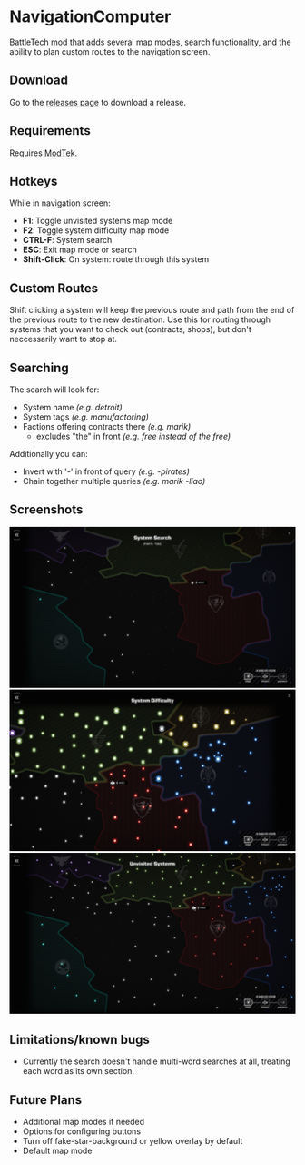 # NavigationComputer
BattleTech mod that adds several map modes, search functionality, and the ability to plan custom routes to the navigation screen.
## Download
Go to the [releases page](https://github.com/BattletechModders/NavigationComputer/releases) to download a release.

## Requirements
Requires [ModTek](https://github.com/BattletechModders/ModTek/releases).

## Hotkeys

While in navigation screen:

* **F1**: Toggle unvisited systems map mode
* **F2**: Toggle system difficulty map mode
* **CTRL-F**: System search
* **ESC**: Exit map mode or search
* **Shift-Click**: On system: route through this system 

## Custom Routes

Shift clicking a system will keep the previous route and path from the end of the previous route to the new destination. Use this for routing through systems that you want to check out (contracts, shops), but don't neccessarily want to stop at.

## Searching

The search will look for:

* System name *(e.g. detroit)*
* System tags *(e.g. manufactoring)*
* Factions offering contracts there *(e.g. marik)*
  * excludes "the" in front *(e.g. free instead of the free)*

Additionally you can:

* Invert with '-' in front of query *(e.g. -pirates)*
* Chain together multiple queries *(e.g. marik -liao)*

## Screenshots

![Search Functionality](Screenshots/search.png?raw=true "Title")
![Search Functionality](Screenshots/systemDifficulty.png?raw=true "Title")
![Search Functionality](Screenshots/unvisitedSystems.png?raw=true "Title")

## Limitations/known bugs

* Currently the search doesn't handle multi-word searches at all, treating each word as its own section.

## Future Plans

* Additional map modes if needed
* Options for configuring buttons
* Turn off fake-star-background or yellow overlay by default
* Default map mode
